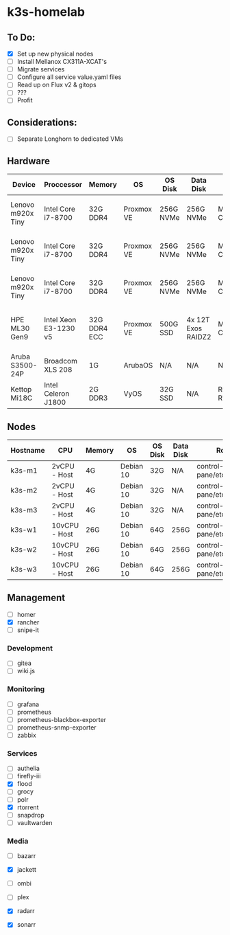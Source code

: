 # k3s-homelab

## To Do:
- [x] Set up new physical nodes
- [ ] Install Mellanox CX311A-XCAT's
- [ ] Migrate services 
- [ ] Configure all service value.yaml files
- [ ] Read up on Flux v2 & gitops
- [ ] ???
- [ ] Profit

## Considerations:
- [ ] Separate Longhorn to dedicated VMs

## Hardware
| Device            | Proccessor            | Memory       | OS         | OS Disk   | Data Disk          | NIC             | Roles                                 |
|-------------------|-----------------------|--------------|------------|-----------|--------------------|-----------------|---------------------------------------|
| Lenovo m920x Tiny | Intel Core i7-8700    | 32G DDR4     | Proxmox VE | 256G NVMe | 256G NVMe          | Mellanox CX311A | 1x k3s master / 1x k3s worker         | 
| Lenovo m920x Tiny | Intel Core i7-8700    | 32G DDR4     | Proxmox VE | 256G NVMe | 256G NVMe          | Mellanox CX311A | 1x k3s master / 1x k3s worker         |
| Lenovo m920x Tiny | Intel Core i7-8700    | 32G DDR4     | Proxmox VE | 256G NVMe | 256G NVMe          | Mellanox CX311A | 1x k3s master / 1x k3s worker         |  
| HPE ML30 Gen9     | Intel Xeon E3-1230 v5 | 32G DDR4 ECC | Proxmox VE | 500G SSD  | 4x 12T Exos RAIDZ2 | Mellanox CX322A | VyOS primary / LB / NFS / SMB / ZFS / |
| Aruba S3500-24P   | Broadcom XLS 208      | 1G           | ArubaOS    | N/A       | N/A                | N/A             | L3 core                               |
| Kettop Mi18C      | Intel Celeron J1800   | 2G DDR3      | VyOS       | 32G SSD   | N/A                | Realtek RTL8111 | VyOS secondary                        |

## Nodes
| Hostname | CPU           | Memory | OS        | OS Disk | Data Disk | Roles                    |
|----------|---------------|--------|-----------|---------|-----------|--------------------------|
| k3s-m1   | 2vCPU - Host  | 4G     | Debian 10 | 32G     | N/A       | control-pane/etcd/master | 
| k3s-m2   | 2vCPU - Host  | 4G     | Debian 10 | 32G     | N/A       | control-pane/etcd/master | 
| k3s-m3   | 2vCPU - Host  | 4G     | Debian 10 | 32G     | N/A       | control-pane/etcd/master | 
| k3s-w1   | 10vCPU - Host | 26G    | Debian 10 | 64G     | 256G      | control-pane/etcd/master | 
| k3s-w2   | 10vCPU - Host | 26G    | Debian 10 | 64G     | 256G      | control-pane/etcd/master | 
| k3s-w3   | 10vCPU - Host | 26G    | Debian 10 | 64G     | 256G      | control-pane/etcd/master | 

## Management
- [ ] homer
- [x] rancher
- [ ] snipe-it

### Development
- [ ] gitea
- [ ] wiki.js

### Monitoring
- [ ] grafana
- [ ] prometheus
- [ ] prometheus-blackbox-exporter
- [ ] prometheus-snmp-exporter
- [ ] zabbix

### Services
- [ ] authelia
- [ ] firefly-iii
- [x] flood
- [ ] grocy
- [ ] polr
- [x] rtorrent
- [ ] snapdrop
- [ ] vaultwarden

### Media
- [ ] bazarr
- [x] jackett
- [ ] ombi
- [ ] plex
- [x] radarr
- [x] sonarr



